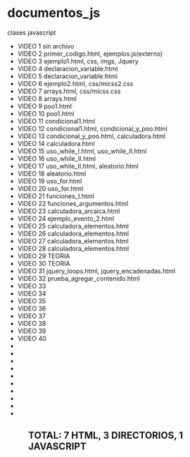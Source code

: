 # documentos_js
clases javascript
<ul>
<li>VIDEO 1 sin archivo</li>
<li>VIDEO 2 primer_codigo.html, ejemplos.js(externo)</li>
<li>VIDEO 3 ejemplo1.html, css, imgs, Jquery</li>
<li>VIDEO 4 declaracion_variable.html</li>
<li>VIDEO 5 declaracion_variable.html</li>
<li>VIDEO 6 ejemplo2.html, css/micss2.css</li>
<li>VIDEO 7 arrays.html, css/micss.css</li>
<li>VIDEO 8 arrays.html</li>
<li>VIDEO 9 poo1.html</li>
<li>VIDEO 10 poo1.html</li>
<li>VIDEO 11 condicional1.html</li>
<li>VIDEO 12 condicional1.html, condicional_y_poo.html</li>
<li>VIDEO 13 condicional_y_poo.html, calculadora.html</li>
<li>VIDEO 14 calculadora.html</li>
<li>VIDEO 15 uso_while_I.html, uso_while_II.html</li>
<li>VIDEO 16 uso_while_II.html</li>
<li>VIDEO 17 uso_while_II.html, aleatorio.html</li> 
<li>VIDEO 18 aleatorio.html</li> 
<li>VIDEO 19 uso_for.html</li>
<li>VIDEO 20 uso_for.html</li>
<li>VIDEO 21 funciones_I.html</li>
<li>VIDEO 22 funciones_argumentos.html</li>
<li>VIDEO 23 calculadora_arcaica.html</li>
<li>VIDEO 24 ejemplo_evento_2.html</li>
<li>VIDEO 25 calculadora_elementos.html</li>
<li>VIDEO 26 calculadora_elementos.html</li>
<li>VIDEO 27 calculadora_elementos.html</li>
<li>VIDEO 28 calculadora_elementos.html</li>
<li>VIDEO 29 TEORIA</li>
<li>VIDEO 30 TEORIA</li>
<li>VIDEO 31 jquery_loops.html, jquery_encadenadas.html</li>
<li>VIDEO 32 prueba_agregar_contenido.html</li>
<li>VIDEO 33</li>
<li>VIDEO 34</li>
<li>VIDEO 35</li>
<li>VIDEO 36</li>
<li>VIDEO 37</li>
<li>VIDEO 38</li>
<li>VIDEO 39</li>
<li>VIDEO 40</li>
<li></li>
<li></li>
<li></li>
<li></li>
<li></li>
<li></li>
<li></li>
<li></li>
<li></li>
<li></li>
<ul>
<h2>TOTAL: 7 HTML, 3 DIRECTORIOS, 1 JAVASCRIPT</h2>  
